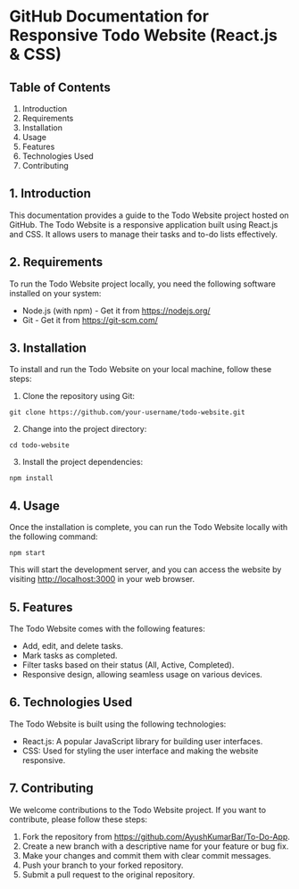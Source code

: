 <h1>GitHub Documentation for Responsive Todo Website (React.js & CSS)</h1>
    <h2>Table of Contents</h2>
    <ol>
        <li>Introduction</li>
        <li>Requirements</li>
        <li>Installation</li>
        <li>Usage</li>
        <li>Features</li>
        <li>Technologies Used</li>
        <li>Contributing</li>

   </ol>
    <h2>1. Introduction</h2>
    <p>
        This documentation provides a guide to the Todo Website project hosted on GitHub. The Todo Website is a
        responsive application built using React.js and CSS. It allows users to manage their tasks and to-do lists
        effectively.
    </p>

   <h2>2. Requirements</h2>
    <p>
        To run the Todo Website project locally, you need the following software installed on your system:
    </p>
    <ul>
        <li>Node.js (with npm) - Get it from <a href="https://nodejs.org/">https://nodejs.org/</a></li>
        <li>Git - Get it from <a href="https://git-scm.com/">https://git-scm.com/</a></li>
    </ul>
    <h2>3. Installation</h2>
    <p>
        To install and run the Todo Website on your local machine, follow these steps:
    </p>
    <ol>
        <li>Clone the repository using Git:</li>
    </ol>
    <pre><code>git clone https://github.com/your-username/todo-website.git</code></pre>
    <ol start="2">
        <li>Change into the project directory:</li>
    </ol>
    <pre><code>cd todo-website</code></pre>
    <ol start="3">
        <li>Install the project dependencies:</li>
    </ol>
    <pre><code>npm install</code></pre>
    <h2>4. Usage</h2>
    <p>
        Once the installation is complete, you can run the Todo Website locally with the following command:
    </p>
    <pre><code>npm start</code></pre>
    <p>
        This will start the development server, and you can access the website by visiting
        <a href="http://localhost:3000">http://localhost:3000</a> in your web browser.
    </p>
    <h2>5. Features</h2>
    <p>
        The Todo Website comes with the following features:
    </p>
    <ul>
        <li>Add, edit, and delete tasks.</li>
        <li>Mark tasks as completed.</li>
        <li>Filter tasks based on their status (All, Active, Completed).</li>
        <li>Responsive design, allowing seamless usage on various devices.</li>
    </ul>

   <h2>6. Technologies Used</h2>
    <p>
        The Todo Website is built using the following technologies:
    </p>
    <ul>
        <li>React.js: A popular JavaScript library for building user interfaces.</li>
        <li>CSS: Used for styling the user interface and making the website responsive.</li>
    </ul>

  <h2>7. Contributing</h2>
    <p>
        We welcome contributions to the Todo Website project. If you want to contribute, please follow these steps:
    </p>
    <ol>
        <li>Fork the repository from <a href="https://github.com/your-username/todo-website">https://github.com/AyushKumarBar/To-Do-App</a>.</li>
        <li>Create a new branch with a descriptive name for your feature or bug fix.</li>
        <li>Make your changes and commit them with clear commit messages.</li>
        <li>Push your branch to your forked repository.</li>
        <li>Submit a pull request to the original repository.</li>
    </ol>
